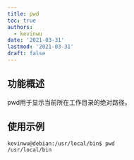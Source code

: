 ```yaml
---
title: pwd
toc: true
authors:
  - kevinwu
date: '2021-03-31'
lastmod: '2021-03-31'
draft: false
---
```


## 功能概述
pwd用于显示当前所在工作目录的绝对路径。

## 使用示例

```bash
kevinwu@debian:/usr/local/bin$ pwd
/usr/local/bin
```